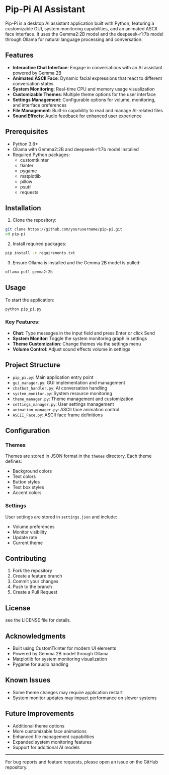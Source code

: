 # Pip-Pi AI Assistant

Pip-Pi is a desktop AI assistant application built with Python, featuring a customizable GUI, system monitoring capabilities, and an animated ASCII face interface. It uses the Gemma2:2B model and the deepseek-r1:7b model through Ollama for natural language processing and conversation.

## Features

- **Interactive Chat Interface**: Engage in conversations with an AI assistant powered by Gemma 2B
- **Animated ASCII Face**: Dynamic facial expressions that react to different conversation states
- **System Monitoring**: Real-time CPU and memory usage visualization
- **Customizable Themes**: Multiple theme options for the user interface
- **Settings Management**: Configurable options for volume, monitoring, and interface preferences
- **File Management**: Built-in capability to read and manage AI-related files
- **Sound Effects**: Audio feedback for enhanced user experience

## Prerequisites

- Python 3.8+
- Ollama with Gemma2:2B and deepseek-r1:7b model installed
- Required Python packages:
  - customtkinter
  - tkinter
  - pygame
  - matplotlib
  - pillow
  - psutil
  - requests

## Installation

1. Clone the repository:
```bash
git clone https://github.com/yourusername/pip-pi.git
cd pip-pi
```

2. Install required packages:
```bash
pip install -r requirements.txt
```

3. Ensure Ollama is installed and the Gemma 2B model is pulled:
```bash
ollama pull gemma2:2b
```

## Usage

To start the application:

```bash
python pip_pi.py
```

### Key Features:

- **Chat**: Type messages in the input field and press Enter or click Send
- **System Monitor**: Toggle the system monitoring graph in settings
- **Theme Customization**: Change themes via the settings menu
- **Volume Control**: Adjust sound effects volume in settings

## Project Structure

- `pip_pi.py`: Main application entry point
- `gui_manager.py`: GUI implementation and management
- `chatbot_handler.py`: AI conversation handling
- `system_monitor.py`: System resource monitoring
- `theme_manager.py`: Theme management and customization
- `settings_manager.py`: User settings management
- `animation_manager.py`: ASCII face animation control
- `ASCII_Face.py`: ASCII face frame definitions

## Configuration

### Themes
Themes are stored in JSON format in the `themes` directory. Each theme defines:
- Background colors
- Text colors
- Button styles
- Text box styles
- Accent colors

### Settings
User settings are stored in `settings.json` and include:
- Volume preferences
- Monitor visibility
- Update rate
- Current theme

## Contributing

1. Fork the repository
2. Create a feature branch
3. Commit your changes
4. Push to the branch
5. Create a Pull Request

## License

see the LICENSE file for details.

## Acknowledgments

- Built using CustomTkinter for modern UI elements
- Powered by Gemma 2B model through Ollama
- Matplotlib for system monitoring visualization
- Pygame for audio handling

## Known Issues

- Some theme changes may require application restart
- System monitor updates may impact performance on slower systems

## Future Improvements

- Additional theme options
- More customizable face animations
- Enhanced file management capabilities
- Expanded system monitoring features
- Support for additional AI models

---

For bug reports and feature requests, please open an issue on the GitHub repository.
